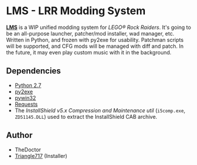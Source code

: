 LMS - LRR Modding System
========================

[**LMS**](http://www.rockraidersunited.org/topic/4079-lms) is a WIP unified modding system for _LEGO® Rock Raiders_. It's going to be an all-purpose launcher, patcher/mod installer, wad manager, etc.
Written in Python, and frozen with py2exe for usability. Patchman scripts will be supported, and CFG mods will be managed with diff and patch. In the future, 
it may even play custom music with it in the background.

Dependencies
------------

* [Python 2.7](http://python.org)
* [py2exe](http://www.py2exe.org/)
* [pywin32](sourceforge.net/projects/pywin32)
* [Requests](http://docs.python-requests.org/en/latest/)
* The *InstallShield v5.x Compression and Maintenance util* (`i5comp.exe`, `ZD51145.DLL`) used to extract the InstallShield CAB archive.

Author
------

* TheDoctor
* [Triangle717](https://github.com/le717) (Installer)